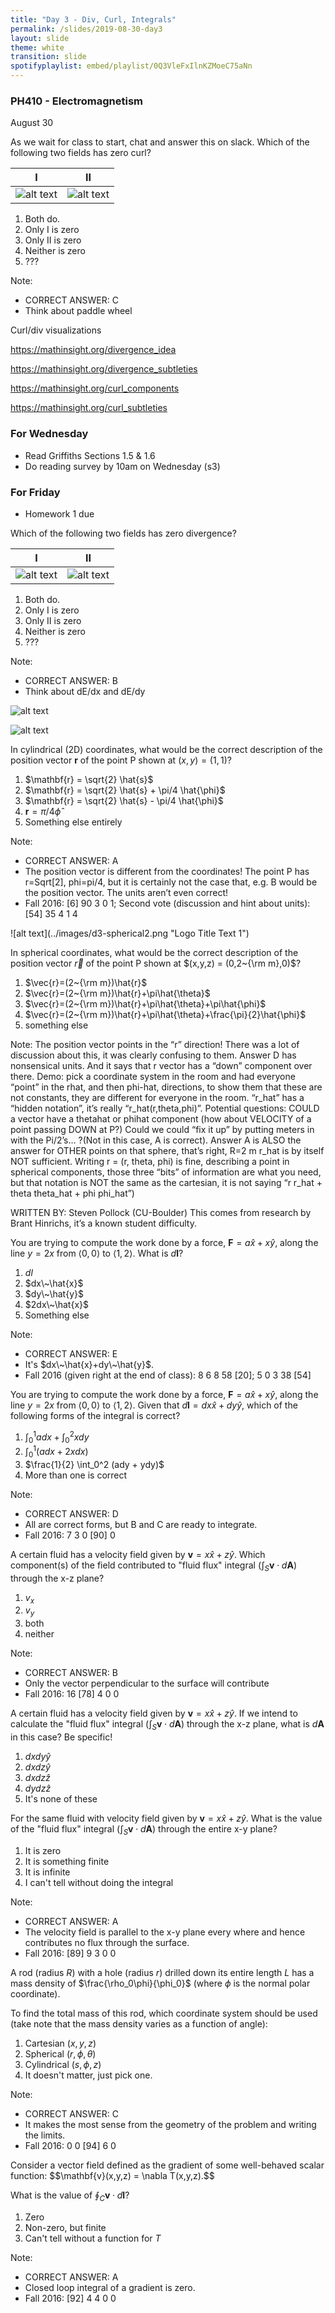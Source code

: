 ```yaml
---
title: "Day 3 - Div, Curl, Integrals"
permalink: /slides/2019-08-30-day3
layout: slide
theme: white
transition: slide
spotifyplaylist: embed/playlist/0Q3VleFxIlnKZMoeC75aNn
---
```


<section data-markdown="">
		
    
### PH410 - Electromagnetism

August 30
 <!--this doesn't work... {% include spotifyplaylist.html id=page.spotifyplaylist %}-->
</section>

<section data-markdown>
As we wait for class to start, chat and answer this on slack.
Which of the following two fields has zero curl?

| I | II |
|:-:|:-:|
| ![alt text](../images/d2-leftfield.png "Logo Title Text 1") | ![alt text](../images/d2-rightfield.png "Logo Title Text 1")  |

1. Both do.
2. Only I is zero
3. Only II is zero
4. Neither is zero
5. ???

Note:
* CORRECT ANSWER: C
* Think about paddle wheel
</section>
<section data-markdown>

Curl/div visualizations 

https://mathinsight.org/divergence_idea

https://mathinsight.org/divergence_subtleties

https://mathinsight.org/curl_components

https://mathinsight.org/curl_subtleties

</section>

<!--<section data-markdown>
As we wait for class to start, chat and answer this on slack.
If these are electric field lines from a point charge in 3D space, what is the divergence in the boxed region?

![alt text](../images/d3-divredbox.png "Logo Title Text 1")

1. Zero
2. Not zero
3. ???

Note:
* CORRECT ANSWER: A
* Lines in; lines out - harder to see dE/dx and dE/dy
* One of those curious ones where the 2D picture might get in the way; think 3D

</section>-->



<section data-markdown="">

### For Wednesday
- Read Griffiths Sections 1.5 & 1.6
- Do reading survey by 10am on Wednesday (s3)
### For Friday
- Homework 1 due
	
</section>

<section data-markdown>
Which of the following two fields has zero divergence?

| I | II |
|:-:|:-:|
| ![alt text](../images/d2-leftfield.png "Logo Title Text 1") | ![alt text](../images/d2-rightfield.png "Logo Title Text 1")  |

1. Both do.
2. Only I is zero
3. Only II is zero
4. Neither is zero
5. ???

Note:
* CORRECT ANSWER: B
* Think about dE/dx and dE/dy
</section>

<section data-markdown>
	
![alt text](../images/d2-divmeter.png "Logo Title Text 1") 
	
</section>

<!--<section data-markdown>

![alt text](../images/d3-spherical.png "Logo Title Text 1") 

### You derive it

Consider the radial unit vector ($\hat{r}$) in the spherical coordinate system as shown in the figure.

Determine the $z$ component of this unit vector in the Cartesian $(x,y,z)$ system as a function of $r,\theta,\phi$.


Note:
This demonstrates that the r unit vector is a curious thing, in fact in contains all the information that is needed to define where you on the unit sphere. The other vectors can be though of as defined relative to that.
Altered for F2017 to be shorter, only work on z component
</section>
-->



<section data-markdown>

![alt text](../images/d3-cylindrical.png "Logo Title Text 1") 

In cylindrical (2D) coordinates, what would be the correct description of the position vector $\mathbf{r}$ of the point P shown at $(x,y) = (1, 1)$?

1. $\mathbf{r} = \sqrt{2} \hat{s}$
2. $\mathbf{r} = \sqrt{2} \hat{s} + \pi/4 \hat{\phi}$
3. $\mathbf{r} = \sqrt{2} \hat{s} - \pi/4 \hat{\phi}$
4. $\mathbf{r} = \pi/4 \hat{\phi}$
5. Something else entirely

Note:
* CORRECT ANSWER:  A
* The position vector is different from the coordinates! The point P has r=Sqrt[2], phi=pi/4, but it is certainly not the case that, e.g. B would be the position vector. The units aren’t even correct!
* Fall 2016: [6] 90 3 0 1; Second vote (discussion and hint about units): [54] 35 4 1 4

</section>
<section data-markdown>
![alt text](../images/d3-spherical2.png "Logo Title Text 1") 

In spherical coordinates, what would be the correct description of the position vector $\vec{r}$ of the point P shown at $(x,y,z) = (0,2~{\rm m},0)$?
1. $\vec{r}=(2~{\rm m})\hat{r}$
2. $\vec{r}=(2~{\rm m})\hat{r}+\pi\hat{\theta}$
3. $\vec{r}=(2~{\rm m})\hat{r}+\pi\hat{\theta}+\pi\hat{\phi}$
4. $\vec{r}=(2~{\rm m})\hat{r}+\pi\hat{\theta}+\frac{\pi}{2}\hat{\phi}$
5. something else

Note:
The position vector points in the “r” direction! There was a lot of discussion about this, it was clearly confusing to them. Answer D has nonsensical units. And it says that r vector has a “down” component over there. Demo: pick a coordinate system in the room and had everyone “point” in the rhat, and then phi-hat, directions, to show them that these are not constants, they are different for everyone in the room. “r_hat” has a “hidden notation”, it’s really “r_hat(r,theta,phi)”. 
Potential questions: COULD a vector have a thetahat or phihat component (how about VELOCITY of a point passing DOWN at P?) Could we could “fix it up” by putting meters in with the Pi/2’s… ?(Not in this case, A is correct). Answer A is ALSO the answer for OTHER points on that sphere, that’s right, R=2 m r_hat is by itself NOT sufficient. Writing r = (r, theta, phi) is fine, describing a point in spherical components, those three “bits” of information are what you need, but that notation is NOT the same as the cartesian, it is not saying “r r_hat + theta theta_hat + phi phi_hat”) 
  
WRITTEN BY:  Steven Pollock (CU-Boulder) This comes from research by Brant Hinrichs, it’s a known student difficulty. 

</section>

<section data-markdown>

You are trying to compute the work done by a force, $\mathbf{F} = a\hat{x} + x\hat{y}$, along the line $y=2x$ from $\langle 0,0 \rangle$ to $\langle 1,2 \rangle$. What is $d\mathbf{l}$?

1. $dl$
2. $dx\~\hat{x}$
3. $dy\~\hat{y}$
4. $2dx\~\hat{x}$
5. Something else

Note:
* CORRECT ANSWER: E
* It's $dx\~\hat{x}+dy\~\hat{y}$.
* Fall 2016 (given right at the end of class): 8 6 8 58 [20]; 5 0 3 38 [54]

</section>

<section data-markdown>

You are trying to compute the work done by a force, $\mathbf{F} = a\hat{x} + x\hat{y}$, along the line $y=2x$ from $\langle 0,0 \rangle$ to $\langle 1,2 \rangle$. Given that $d\mathbf{l} = dx\hat{x}+dy\hat{y}$, which of the following forms of the integral is correct?

1. $\int_0^1 adx + \int_0^2 xdy$
2. $\int_0^1 (adx + 2xdx)$
3. $\frac{1}{2} \int_0^2 (ady + ydy)$
4. More than one is correct

Note:
* CORRECT ANSWER: D
* All are correct forms, but B and C are ready to integrate.
* Fall 2016: 7 3 0 [90] 0

</section>


<section data-markdown>

A certain fluid has a velocity field given by $\mathbf{v} = x\hat{x} + z \hat{y}$. Which component(s) of the field contributed to "fluid flux" integral ($\int_S \mathbf{v}\cdot d\mathbf{A}$) through the x-z plane?

1. $v_x$
2. $v_y$
3. both
4. neither

Note:
* CORRECT ANSWER: B
* Only the vector perpendicular to the surface will contribute
* Fall 2016: 16 [78] 4 0 0
</section>

<section data-markdown>

A certain fluid has a velocity field given by $\mathbf{v} = x\hat{x} + z \hat{y}$. If we intend to calculate the "fluid flux" integral ($\int_S \mathbf{v}\cdot d\mathbf{A}$) through the x-z plane, what is $d\mathbf{A}$ in this case? Be specific!

1. $dxdy\hat{y}$
2. $dxdz\hat{y}$
3. $dxdz\hat{z}$
4. $dydz\hat{z}$
4. It's none of these

</section>

<section data-markdown>

For the same fluid with velocity field given by $\mathbf{v} = x\hat{x} + z \hat{y}$. What is the value of the "fluid flux" integral ($\int_S \mathbf{v}\cdot d\mathbf{A}$) through the entire x-y plane?

1. It is zero
2. It is something finite
3. It is infinite
4. I can't tell without doing the integral

Note:
* CORRECT ANSWER: A
* The velocity field is parallel to the x-y plane every where and hence contributes no flux through the surface.
* Fall 2016: [89] 9 3 0 0

</section>

<section data-markdown>

A rod (radius $R$) with a hole (radius $r$) drilled down its entire length $L$ has a mass density of $\frac{\rho_0\phi}{\phi_0}$ (where $\phi$ is the normal polar coordinate).

To find the total mass of this rod, which coordinate system should be used (take note that the mass density varies as a function of angle):

1. Cartesian ($x,y,z$)
2. Spherical ($r,\phi,\theta$)
3. Cylindrical ($s, \phi, z$)
4. It doesn't matter, just pick one.

Note:
* CORRECT ANSWER: C
* It makes the most sense from the geometry of the problem and writing the limits.
* Fall 2016: 0 0 [94] 6 0

</section>

<!--<section data-markdown>

What is the divergence in the boxed region?

<img src ="./images/pt_charge_red_box.png" align="right" style="width: 400px";/>

1. Zero
2. Not zero
3. ???

Note:
* CORRECT ANSWER: A
* Lines in; lines out - harder to see dE/dx and dE/dy
* One of those curious ones where the 2D picture might get in the way; think 3D

</section>-->

<section data-markdown>
Consider a vector field defined as the gradient of some well-behaved scalar function:
$$\mathbf{v}(x,y,z) = \nabla T(x,y,z).$$

What is the value of $\oint_C \mathbf{v} \cdot d\mathbf{l}$?

1. Zero
2. Non-zero, but finite
3. Can't tell without a function for $T$

Note:
* CORRECT ANSWER: A
* Closed loop integral of a gradient is zero.
* Fall 2016: [92] 4 4 0 0

</section>


<!--
<section data-markdown="">

## Take a minute to reflect.
What do you want out of this course? Perhaps a deeper understanding of the universe, perhaps better critical thinking skills, perhaps a certain grade. 

Are you on the right path for your own goals, whatever they are, for this semester? Are you reading how you should for where you're at with you current skills? Thinking deeply enough about the homework? 

</section>
-->
